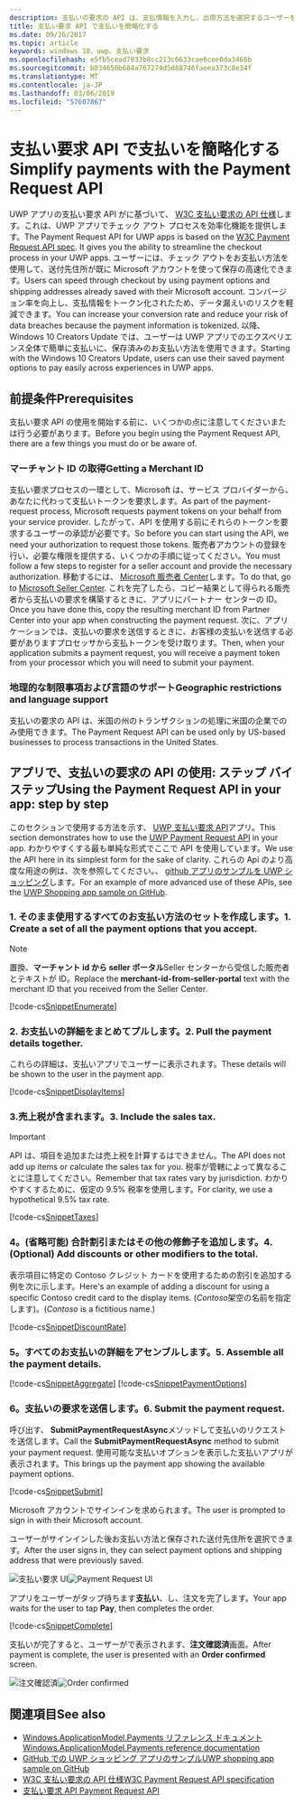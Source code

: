 ```yaml
---
description: 支払いの要求の API は、支払情報を入力し、出荷方法を選択するユーザーを要求する場合のプロセスをバイパスする UWP アプリの統合ソリューションを提供します。
title: 支払い要求 API で支払いを簡略化する
ms.date: 09/26/2017
ms.topic: article
keywords: windows 10、uwp、支払い要求
ms.openlocfilehash: e5fb5cead7833b8cc213c6633cae6cee0da3466b
ms.sourcegitcommit: b034650b684a767274d5d88746faeea373c8e34f
ms.translationtype: MT
ms.contentlocale: ja-JP
ms.lasthandoff: 03/06/2019
ms.locfileid: "57607867"
---
```

# <a name="simplify-payments-with-the-payment-request-api"></a><span data-ttu-id="1feea-104">支払い要求 API で支払いを簡略化する</span><span class="sxs-lookup"><span data-stu-id="1feea-104">Simplify payments with the Payment Request API</span></span>
<span data-ttu-id="1feea-105">UWP アプリの支払い要求 API がに基づいて、 [W3C 支払い要求の API 仕様](https://w3c.github.io/browser-payment-api/)します。これは、UWP アプリでチェック アウト プロセスを効率化機能を提供します。</span><span class="sxs-lookup"><span data-stu-id="1feea-105">The Payment Request API  for UWP apps is based on the [W3C Payment Request API spec](https://w3c.github.io/browser-payment-api/). It gives you the ability to streamline the checkout process in your UWP apps.</span></span> <span data-ttu-id="1feea-106">ユーザーには、チェック アウトをお支払い方法を使用して、送付先住所が既に Microsoft アカウントを使って保存の高速化できます。</span><span class="sxs-lookup"><span data-stu-id="1feea-106">Users can speed through checkout by using payment options and shipping addresses already saved with their Microsoft account.</span></span> <span data-ttu-id="1feea-107">コンバージョン率を向上し、支払情報をトークン化されたため、データ漏えいのリスクを軽減できます。</span><span class="sxs-lookup"><span data-stu-id="1feea-107">You can increase your conversion rate and reduce your risk of data breaches because the payment information is tokenized.</span></span> <span data-ttu-id="1feea-108">以降、Windows 10 Creators Update では、ユーザーは UWP アプリでのエクスペリエンス全体で簡単に支払いに、保存済みのお支払い方法を使用できます。</span><span class="sxs-lookup"><span data-stu-id="1feea-108">Starting with the Windows 10 Creators Update, users can use their saved payment options to pay easily across  experiences in UWP apps.</span></span>

## <a name="prerequisites"></a><span data-ttu-id="1feea-109">前提条件</span><span class="sxs-lookup"><span data-stu-id="1feea-109">Prerequisites</span></span>
<span data-ttu-id="1feea-110">支払い要求 API の使用を開始する前に、いくつかの点に注意してくださいまたは行う必要があります。</span><span class="sxs-lookup"><span data-stu-id="1feea-110">Before you begin using the Payment Request API, there are a few things you must do or be aware of.</span></span>

### <a name="getting-a-merchant-id"></a><span data-ttu-id="1feea-111">マーチャント ID の取得</span><span class="sxs-lookup"><span data-stu-id="1feea-111">Getting a Merchant ID</span></span>
<span data-ttu-id="1feea-112">支払い要求プロセスの一環として、Microsoft は、サービス プロバイダーから、あなたに代わって支払いトークンを要求します。</span><span class="sxs-lookup"><span data-stu-id="1feea-112">As part of the payment-request process, Microsoft requests payment tokens on your behalf from your service provider.</span></span> <span data-ttu-id="1feea-113">したがって、API を使用する前にそれらのトークンを要求するユーザーの承認が必要です。</span><span class="sxs-lookup"><span data-stu-id="1feea-113">So before you can start using the API, we need your authorization to request those tokens.</span></span>  <span data-ttu-id="1feea-114">販売者アカウントの登録を行い、必要な権限を提供する、いくつかの手順に従ってください。</span><span class="sxs-lookup"><span data-stu-id="1feea-114">You must follow a few steps to register for a seller account and provide the necessary authorization.</span></span> <span data-ttu-id="1feea-115">移動するには、 [Microsoft 販売者 Center](https://seller.microsoft.com/en-us/dashboard/registration/seller/?accountprogram=uwp)します。</span><span class="sxs-lookup"><span data-stu-id="1feea-115">To do that, go to [Microsoft Seller Center](https://seller.microsoft.com/en-us/dashboard/registration/seller/?accountprogram=uwp).</span></span> <span data-ttu-id="1feea-116">これを完了したら、コピー結果として得られる販売者から支払いの要求を構築するときに、アプリにパートナー センターの ID。</span><span class="sxs-lookup"><span data-stu-id="1feea-116">Once you have done this, copy the resulting merchant ID from Partner Center into your app when constructing the payment request.</span></span> <span data-ttu-id="1feea-117">次に、アプリケーションでは、支払いの要求を送信するときに、お客様の支払いを送信する必要がありますプロセッサから支払トークンを受け取ります。</span><span class="sxs-lookup"><span data-stu-id="1feea-117">Then, when your application submits a payment request, you will receive a payment token from your processor which you will need to submit your payment.</span></span>

### <a name="geographic-restrictions-and-language-support"></a><span data-ttu-id="1feea-118">地理的な制限事項および言語のサポート</span><span class="sxs-lookup"><span data-stu-id="1feea-118">Geographic restrictions and language support</span></span>
<span data-ttu-id="1feea-119">支払いの要求の API は、米国の州のトランザクションの処理に米国の企業でのみ使用できます。</span><span class="sxs-lookup"><span data-stu-id="1feea-119">The Payment Request API can be used only by US-based businesses to process transactions in the United States.</span></span>

## <a name="using-the-payment-request-api-in-your-app-step-by-step"></a><span data-ttu-id="1feea-120">アプリで、支払いの要求の API の使用: ステップ バイ ステップ</span><span class="sxs-lookup"><span data-stu-id="1feea-120">Using the Payment Request API in your app: step by step</span></span>
<span data-ttu-id="1feea-121">このセクションで使用する方法を示す、 [UWP 支払い要求 API](https://docs.microsoft.com/en-us/uwp/api/windows.applicationmodel.payments)アプリ。</span><span class="sxs-lookup"><span data-stu-id="1feea-121">This section demonstrates how to use the [UWP Payment Request API](https://docs.microsoft.com/en-us/uwp/api/windows.applicationmodel.payments) in your app.</span></span> <span data-ttu-id="1feea-122">わかりやすくする最も単純な形式でここで API を使用しています。</span><span class="sxs-lookup"><span data-stu-id="1feea-122">We use the API here in its simplest form for the sake of clarity.</span></span> <span data-ttu-id="1feea-123">これらの Api のより高度な用途の例は、次を参照してください。、 [github アプリのサンプルを UWP ショッピング](https://github.com/Microsoft/Windows-appsample-shopping)します。</span><span class="sxs-lookup"><span data-stu-id="1feea-123">For an example of more advanced use of these APIs, see the [UWP Shopping app sample on GitHub](https://github.com/Microsoft/Windows-appsample-shopping).</span></span>

### <a name="1-create-a-set-of-all-the-payment-options-that-you-accept"></a><span data-ttu-id="1feea-124">1. そのまま使用するすべてのお支払い方法のセットを作成します。</span><span class="sxs-lookup"><span data-stu-id="1feea-124">1. Create a set of all the payment options that you accept.</span></span>
> [!Note]
> <span data-ttu-id="1feea-125">置換、**マーチャント id から seller ポータル**Seller センターから受信した販売者とテキストが ID。</span><span class="sxs-lookup"><span data-stu-id="1feea-125">Replace the **merchant-id-from-seller-portal** text with the merchant ID that you received from the Seller Center.</span></span>

[!code-cs[SnippetEnumerate](./code/PaymentsApiSample/PaymentsApiSample/MainPage.xaml.cs#SnippetEnumerate)]

### <a name="2-pull-the-payment-details-together"></a><span data-ttu-id="1feea-126">2. お支払いの詳細をまとめてプルします。</span><span class="sxs-lookup"><span data-stu-id="1feea-126">2. Pull the payment details together.</span></span> 

<span data-ttu-id="1feea-127">これらの詳細は、支払いアプリでユーザーに表示されます。</span><span class="sxs-lookup"><span data-stu-id="1feea-127">These details will be shown to the user in the payment app.</span></span> 

[!code-cs[SnippetDisplayItems](./code/PaymentsApiSample/PaymentsApiSample/MainPage.xaml.cs#SnippetDisplayItems)]

### <a name="3-include-the-sales-tax"></a><span data-ttu-id="1feea-128">3.売上税が含まれます。</span><span class="sxs-lookup"><span data-stu-id="1feea-128">3. Include the sales tax.</span></span> 

> [!Important]
> <span data-ttu-id="1feea-129">API は、項目を追加または売上税を計算するはできません。</span><span class="sxs-lookup"><span data-stu-id="1feea-129">The API does not add up items or calculate the sales tax for you.</span></span> <span data-ttu-id="1feea-130">税率が管轄によって異なることに注意してください。</span><span class="sxs-lookup"><span data-stu-id="1feea-130">Remember that tax rates vary by jurisdiction.</span></span> <span data-ttu-id="1feea-131">わかりやすくするために、仮定の 9.5% 税率を使用します。</span><span class="sxs-lookup"><span data-stu-id="1feea-131">For clarity, we use a hypothetical 9.5% tax rate.</span></span>

[!code-cs[SnippetTaxes](./code/PaymentsApiSample/PaymentsApiSample/MainPage.xaml.cs#SnippetTaxes)]

### <a name="4-optional--add-discounts-or-other-modifiers-to-the-total"></a><span data-ttu-id="1feea-132">4。(省略可能) 合計割引またはその他の修飾子を追加します。</span><span class="sxs-lookup"><span data-stu-id="1feea-132">4. (Optional)  Add discounts or other modifiers to the total.</span></span> 

<span data-ttu-id="1feea-133">表示項目に特定の Contoso クレジット カードを使用するための割引を追加する例を次に示します。</span><span class="sxs-lookup"><span data-stu-id="1feea-133">Here's an example of adding a discount for using a specific Contoso credit card to the display items.</span></span> <span data-ttu-id="1feea-134">(*Contoso*架空の名前を指定します)。</span><span class="sxs-lookup"><span data-stu-id="1feea-134">(*Contoso* is a fictitious name.)</span></span>

[!code-cs[SnippetDiscountRate](./code/PaymentsApiSample/PaymentsApiSample/MainPage.xaml.cs#SnippetDiscountRate)]

### <a name="5-assemble-all-the-payment-details"></a><span data-ttu-id="1feea-135">5。すべてのお支払いの詳細をアセンブルします。</span><span class="sxs-lookup"><span data-stu-id="1feea-135">5. Assemble all the payment details.</span></span>

[!code-cs[SnippetAggregate](./code/PaymentsApiSample/PaymentsApiSample/MainPage.xaml.cs#SnippetAggregate)]
[!code-cs[SnippetPaymentOptions](./code/PaymentsApiSample/PaymentsApiSample/MainPage.xaml.cs#SnippetPaymentOptions)]

### <a name="6-submit-the-payment-request"></a><span data-ttu-id="1feea-136">6。支払いの要求を送信します。</span><span class="sxs-lookup"><span data-stu-id="1feea-136">6. Submit the payment request.</span></span> 

<span data-ttu-id="1feea-137">呼び出す、 **SubmitPaymentRequestAsync**メソッドして支払いのリクエストを送信します。</span><span class="sxs-lookup"><span data-stu-id="1feea-137">Call the **SubmitPaymentRequestAsync** method to submit your payment request.</span></span> <span data-ttu-id="1feea-138">使用可能な支払いオプションを表示した支払いアプリが表示されます。</span><span class="sxs-lookup"><span data-stu-id="1feea-138">This brings up the payment app showing the available payment options.</span></span>

[!code-cs[SnippetSubmit](./code/PaymentsApiSample/PaymentsApiSample/MainPage.xaml.cs#SnippetSubmit)]

<span data-ttu-id="1feea-139">Microsoft アカウントでサインインを求められます。</span><span class="sxs-lookup"><span data-stu-id="1feea-139">The user is prompted to sign in with their Microsoft account.</span></span>

<span data-ttu-id="1feea-140">ユーザーがサインインした後お支払い方法と保存された送付先住所を選択できます。</span><span class="sxs-lookup"><span data-stu-id="1feea-140">After the user signs in, they can select payment options and shipping address that were previously saved.</span></span>

<span data-ttu-id="1feea-141">![支払い要求 UI](./images/33.png "支払い要求 UI")</span><span class="sxs-lookup"><span data-stu-id="1feea-141">![Payment Request UI](./images/33.png "Payment Request UI")</span></span>

<span data-ttu-id="1feea-142">アプリをユーザーがタップ待ちます**支払い**、し、注文を完了します。</span><span class="sxs-lookup"><span data-stu-id="1feea-142">Your app waits for the user to tap **Pay**, then completes the order.</span></span>

[!code-cs[SnippetComplete](./code/PaymentsApiSample/PaymentsApiSample/MainPage.xaml.cs#SnippetComplete)]

<span data-ttu-id="1feea-143">支払いが完了すると、ユーザーがで表示されます、**注文確認済**画面。</span><span class="sxs-lookup"><span data-stu-id="1feea-143">After payment is complete, the user is presented with an **Order confirmed** screen.</span></span>

<span data-ttu-id="1feea-144">![注文確認済](./images/44.png "順序の確認 ")</span><span class="sxs-lookup"><span data-stu-id="1feea-144">![Order confirmed](./images/44.png "Order confirmed ")</span></span>

## <a name="see-also"></a><span data-ttu-id="1feea-145">関連項目</span><span class="sxs-lookup"><span data-stu-id="1feea-145">See also</span></span>
- [<span data-ttu-id="1feea-146">Windows.ApplicationModel.Payments リファレンス ドキュメント</span><span class="sxs-lookup"><span data-stu-id="1feea-146">Windows.ApplicationModel.Payments reference documentation</span></span>](https://docs.microsoft.com/en-us/uwp/api/windows.applicationmodel.payments)
- [<span data-ttu-id="1feea-147">GitHub での UWP ショッピング アプリのサンプル</span><span class="sxs-lookup"><span data-stu-id="1feea-147">UWP shopping app sample on GitHub</span></span>](https://github.com/Microsoft/Windows-appsample-shopping)
- [<span data-ttu-id="1feea-148">W3C 支払い要求の API 仕様</span><span class="sxs-lookup"><span data-stu-id="1feea-148">W3C Payment Request API specification</span></span>](https://www.w3.org/TR/payment-request/)
- [<span data-ttu-id="1feea-149">支払い要求 API </span><span class="sxs-lookup"><span data-stu-id="1feea-149">Payment Request API </span></span>](https://docs.microsoft.com/en-us/microsoft-edge/dev-guide/device/payment-request-api)

